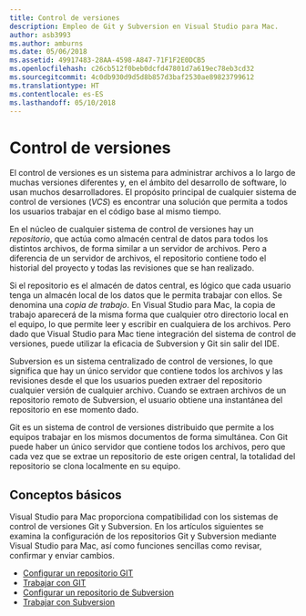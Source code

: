 ```yaml
---
title: Control de versiones
description: Empleo de Git y Subversion en Visual Studio para Mac.
author: asb3993
ms.author: amburns
ms.date: 05/06/2018
ms.assetid: 49917483-28AA-4598-A847-71F1F2E0DCB5
ms.openlocfilehash: c26cb512f0beb0dcfd47801d7a619ec78eb3cd32
ms.sourcegitcommit: 4c0db930d9d5d8b857d3baf2530ae89823799612
ms.translationtype: HT
ms.contentlocale: es-ES
ms.lasthandoff: 05/10/2018
---
```

# <a name="version-control"></a>Control de versiones

El control de versiones es un sistema para administrar archivos a lo largo de muchas versiones diferentes y, en el ámbito del desarrollo de software, lo usan muchos desarrolladores. El propósito principal de cualquier sistema de control de versiones (_VCS_) es encontrar una solución que permita a todos los usuarios trabajar en el código base al mismo tiempo.

En el núcleo de cualquier sistema de control de versiones hay un _repositorio_, que actúa como almacén central de datos para todos los distintos archivos, de forma similar a un servidor de archivos. Pero a diferencia de un servidor de archivos, el repositorio contiene todo el historial del proyecto y todas las revisiones que se han realizado.

Si el repositorio es el almacén de datos central, es lógico que cada usuario tenga un almacén local de los datos que le permita trabajar con ellos. Se denomina una _copia de trabajo_. En Visual Studio para Mac, la copia de trabajo aparecerá de la misma forma que cualquier otro directorio local en el equipo, lo que permite leer y escribir en cualquiera de los archivos. Pero dado que Visual Studio para Mac tiene integración del sistema de control de versiones, puede utilizar la eficacia de Subversion y Git sin salir del IDE.

Subversion es un sistema centralizado de control de versiones, lo que significa que hay un único servidor que contiene todos los archivos y las revisiones desde el que los usuarios pueden extraer del repositorio cualquier versión de cualquier archivo. Cuando se extraen archivos de un repositorio remoto de Subversion, el usuario obtiene una instantánea del repositorio en ese momento dado.

Git es un sistema de control de versiones distribuido que permite a los equipos trabajar en los mismos documentos de forma simultánea. Con Git puede haber un único servidor que contiene todos los archivos, pero que cada vez que se extrae un repositorio de este origen central, la totalidad del repositorio se clona localmente en su equipo.

## <a name="basic-concepts"></a>Conceptos básicos 

Visual Studio para Mac proporciona compatibilidad con los sistemas de control de versiones Git y Subversion. En los artículos siguientes se examina la configuración de los repositorios Git y Subversion mediante Visual Studio para Mac, así como funciones sencillas como revisar, confirmar y enviar cambios.

* [Configurar un repositorio GIT](~/set-up-git-repository.md) 
* [Trabajar con GIT](~/working-with-git.md)
* [Configurar un repositorio de Subversion](~/set-up-subversion-repository.md)
* [Trabajar con Subversion](~/working-with-subversion.md)